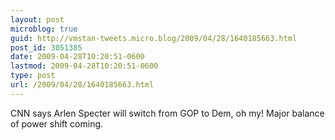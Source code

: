 ```yaml
---
layout: post
microblog: true
guid: http://vmstan-tweets.micro.blog/2009/04/28/1640185663.html
post_id: 3051385
date: 2009-04-28T10:20:51-0600
lastmod: 2009-04-28T10:20:51-0600
type: post
url: /2009/04/28/1640185663.html
---
```

CNN says Arlen Specter will switch from GOP to Dem, oh my! Major balance of power shift coming.
